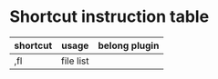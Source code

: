# Shortcut instruction table
| shortcut | usage | belong plugin |
| --- | --- | --- |
| ,fl | file list |     |
